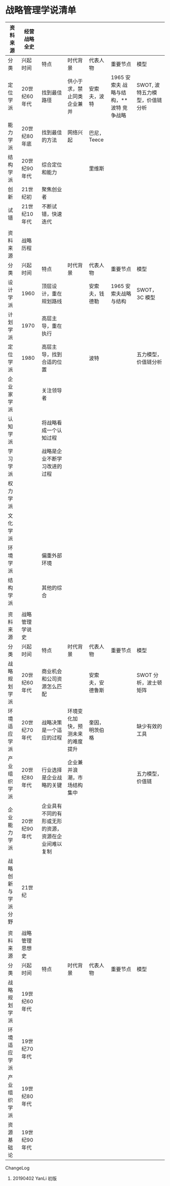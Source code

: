 # 战略管理学说清单



| 资料来源           | 经营战略全史   |                                                      |                                  |                  |                                           |                                |
| ------------------ | -------------- | ---------------------------------------------------- | -------------------------------- | ---------------- | ----------------------------------------- | ------------------------------ |
| 分类               | 兴起时间       | 特点                                                 | 时代背景                         | 代表人物         | 重要节点                                  | 模型                           |
| 定位学派           | 20世纪60年代   | 找到最佳路径                                         | 供小于求，禁止同类企业兼并       | 安索夫，波特     | 1965 安索夫 战略与结构，**波特   竞争战略 | SWOT, 波特五力模型，价值链分析 |
| 能力学派           | 20世纪80年底   | 找到最佳的方法                                       | 网络兴起                         | 巴尼，Teece      |                                           |                                |
| 结构学派           | 20世纪90年代   | 综合定位和能力                                       |                                  | 里维斯           |                                           |                                |
| 创新               | 21世纪初       | 聚焦创业者                                           |                                  |                  |                                           |                                |
| 试错               | 21世纪10年代   | 不断试错，快速迭代                                   |                                  |                  |                                           |                                |
|                    |                |                                                      |                                  |                  |                                           |                                |
| 资料来源           | 战略历程       |                                                      |                                  |                  |                                           |                                |
| 分类               | 兴起时间       | 特点                                                 | 时代背景                         | 代表人物         | 重要节点                                  | 模型                           |
| 设计学派           | 1960           | 顶层设计，重在规划路线                               |                                  | 安索夫，钱德勒   | 1965 安索夫战略与结构                     | SWOT，3C 模型                  |
| 计划学派           | 1970           | 高层主导，重在执行                                   |                                  |                  |                                           |                                |
| 定位学派           | 1980           | 高层主导，找到合适的位置                             |                                  | 波特             |                                           | 五力模型，价值链分析           |
| 企业家学派         |                | 关注领导者                                           |                                  |                  |                                           |                                |
| 认知学派           |                | 将战略看成一个认知过程                               |                                  |                  |                                           |                                |
| 学习学派           |                | 战略是企业不断学习改进的过程                         |                                  |                  |                                           |                                |
| 权力学派           |                |                                                      |                                  |                  |                                           |                                |
| 文化学派           |                |                                                      |                                  |                  |                                           |                                |
| 环境学派           |                | 偏重外部环境                                         |                                  |                  |                                           |                                |
| 结构学派           |                | 其他的综合                                           |                                  |                  |                                           |                                |
|                    |                |                                                      |                                  |                  |                                           |                                |
| 资料来源           | 战略管理学说史 |                                                      |                                  |                  |                                           |                                |
| 分类               | 兴起时间       | 特点                                                 | 时代背景                         | 代表人物         | 重要节点                                  | 模型                           |
| 战略规划学派       | 20世纪60年代   | 商业机会和公司资源怎么匹配                           |                                  | 安索夫，安德鲁斯 |                                           | SWOT 分析，波士顿矩阵          |
| 环境适应学派       | 20世纪70年代   | 战略决策是一个适应的过程                             | 环境变化加快，预测未来的难度提升 | 奎因，明茨伯格   |                                           | 缺少有效的工具                 |
| 产业组织学派       | 20世纪80年代   | 行业选择是企业战略的关键                             | 企业兼并浪潮，市场结构集中       |                  |                                           | 五力模型，价值链               |
| 企业能力学派       | 20世纪90年代   | 企业具有不同的有形或无形的资源，资源在企业间难以复制 |                                  |                  |                                           |                                |
| 战略创新与学派分野 | 21世纪         |                                                      |                                  |                  |                                           |                                |
|                    |                |                                                      |                                  |                  |                                           |                                |
| 资料来源           | 战略管理思想史 |                                                      |                                  |                  |                                           |                                |
| 分类               | 兴起时间       | 特点                                                 | 时代背景                         | 代表人物         | 重要节点                                  | 模型                           |
| 战略规划学派       | 19世纪60年代   |                                                      |                                  |                  |                                           |                                |
| 环境适应学派       | 19世纪70年代   |                                                      |                                  |                  |                                           |                                |
| 产业组织学派       | 19世纪80年代   |                                                      |                                  |                  |                                           |                                |
| 资源基础论         | 19世纪90年代   |                                                      |                                  |                  |                                           |                                |



ChangeLog

1. 20190402 YanLi 初版